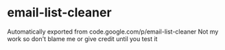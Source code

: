 # email-list-cleaner
Automatically exported from code.google.com/p/email-list-cleaner
Not my work so don't blame me or give credit until you test it
